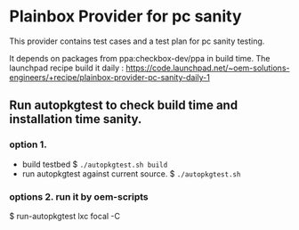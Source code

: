 # Plainbox Provider for pc sanity

This provider contains test cases and a test plan for pc sanity testing.

It depends on packages from ppa:checkbox-dev/ppa in build time.
The launchpad recipe build it daily : https://code.launchpad.net/~oem-solutions-engineers/+recipe/plainbox-provider-pc-sanity-daily-1

## Run autopkgtest to check build time and installation time sanity.

### option 1.
 - build testbed
$ `./autopkgtest.sh build`
 - run autopkgtest against current source.
$ `./autopkgtest.sh`


### options 2. run it by oem-scripts
$ run-autopkgtest lxc focal -C
